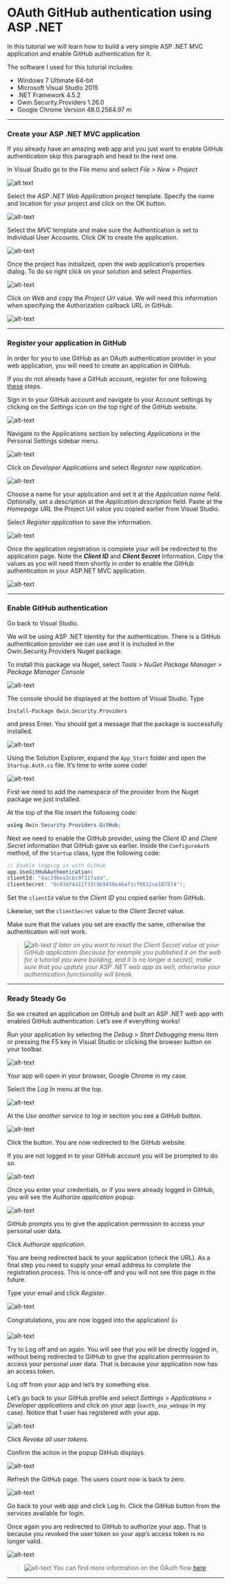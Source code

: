# OAuth GitHub authentication using ASP .NET

In this tutorial we will learn how to build a very simple ASP .NET MVC application and enable GitHub authentication for it. 

The software I used for this tutorial includes:
* Windows 7 Ultimate 64-bit
* Microsoft Visual Studio 2015
* .NET Framework 4.5.2
* Owin.Security.Providers 1.26.0
* Google Chrome Version 48.0.2564.97 m

___

### Create your ASP .NET MVC application

If you already have an amazing web app and you just want to enable GitHub authentication skip this paragraph and head to the next one.

In Visual Studio go to the File menu and select _File > New > Project_

![alt text](https://github.com/mpaktiti/asp-net-oauth-github/raw/master/documentation/images/vs_new_project.png "File > New > Project")

Select the _ASP .NET Web Application_ project template. Specify the name and location for your project and click on the OK button.

![alt-text](https://github.com/mpaktiti/asp-net-oauth-github/raw/master/documentation/images/vs_new_project_02.png "Template: ASP .NET Web Application")

Select the _MVC_ template and make sure the Authentication is set to Individual User Accounts. Click _OK_ to create the application.

![alt-text](https://github.com/mpaktiti/asp-net-oauth-github/raw/master/documentation/images/vs_new_project_03.png "ASP .NET Template: MVC")

Once the project has initialized, open the web application’s properties dialog. To do so right click on your solution and select _Properties_.

![alt-text](https://github.com/mpaktiti/asp-net-oauth-github/raw/master/documentation/images/vs_new_project_04.png "Project Properties")

Click on _Web_ and copy the _Project Url_ value. We will need this information when specifying the Authorization callback URL in GitHub.

![alt-text](https://github.com/mpaktiti/asp-net-oauth-github/raw/master/documentation/images/vs_new_project_05.png "Project URL")

___

### Register your application in GitHub

In order for you to use GitHub as an OAuth authentication provider in your web application, you will need to create an application in GitHub. 

If you do not already have a GitHub account, register for one following [these](https://help.github.com/articles/signing-up-for-a-new-github-account/ "Sign up for a new GitHub account") steps.

Sign in to your GitHub account and navigate to your Account settings by clicking on the _Settings_ icon on the top right of the GitHub website.

![alt-text](https://github.com/mpaktiti/asp-net-oauth-github/raw/master/documentation/images/github_register_app.png "GitHub Account Settings")

Navigate to the Applications section by selecting _Applications_ in the Personal Settings sidebar menu.

![alt-text](https://github.com/mpaktiti/asp-net-oauth-github/raw/master/documentation/images/github_register_app_02.png "Settings > Applications")

Click on _Developer Applications_ and select _Register new application_.

![alt-text](https://github.com/mpaktiti/asp-net-oauth-github/raw/master/documentation/images/github_register_app_03.png "Settings > Applications > Developer Applications > Register new application")

Choose a name for your application and set it at the _Application name_ field. Optionally, set a description at the _Application description_ field. Paste at the _Homepage URL_ the Project Url value you copied earlier from Visual Studio.

Select _Register application_ to save the information.

![alt-text](https://github.com/mpaktiti/asp-net-oauth-github/raw/master/documentation/images/github_register_app_04.png "Register a new OAuth application")

Once the application registration is complete your will be redirected to the application page. Note the _**Client ID**_ and _**Client Secret**_ information. Copy the values as you will need them shortly in order to enable the GitHub authentication in your ASP.NET MVC application.

![alt-text](https://github.com/mpaktiti/asp-net-oauth-github/raw/master/documentation/images/github_register_app_05.png "Copy Client ID and Client Secret")

___

### Enable GitHub authentication

Go back to Visual Studio. 

We will be using ASP .NET Identity for the authentication. There is a GitHub authentication provider we can use and it is included in the Owin.Security.Providers Nuget package.

To install this package via Nuget, select _Tools > NuGet Package Manager > Package Manager Console_

![alt-text](https://github.com/mpaktiti/asp-net-oauth-github/raw/master/documentation/images/vs_enable_github_auth.png "Tools > NuGet Package Manager > Package Manager Console")

The console should be displayed at the bottom of Visual Studio. Type
```
Install-Package Owin.Security.Providers
```

and press Enter. You should get a message that the package is successfully installed.

![alt-text](https://github.com/mpaktiti/asp-net-oauth-github/raw/master/documentation/images/vs_enable_github_auth_02.png "Install-Package Owin.Security.Providers")

Using the Solution Explorer, expand the `App_Start` folder and open the `Startup.Auth.cs` file. It’s time to write some code!

![alt-text](https://github.com/mpaktiti/asp-net-oauth-github/raw/master/documentation/images/vs_enable_github_auth_03.png "Open file Startup.Auth.cs")

First we need to add the namespace of the provider from the Nuget package we just installed.

At the top of the file insert the following code:

```cs
using Owin.Security.Providers.GitHub;
```

Next we need to enable the GitHub provider, using the _Client ID_ and _Client Secret_ information that GitHub gave us earlier.
Inside the `ConfigureAuth` method, of the `Startup` class, type the following code:

```cs
// Enable logging in with GitHub
app.UseGitHubAuthentication(
clientId: "4ac29bea3cbc9f317ada",
clientSecret: "0c93df4a12f33c9b9450e46af1cf0612ce1878f4");
```

Set the `clientId` value to the _Client ID_ you copied earlier from GitHub.

Likewise, set the `clientSecret` value to the _Client Secret_ value.

Make sure that the values you set are exactly the same, otherwise the authentication will not work.

> ![alt-text](https://github.com/mpaktiti/asp-net-oauth-github/raw/master/documentation/images/paper-icon.jpg "Note") 
> _If later on you want to reset the Client Secret value at your GitHub application (because for example you published it on the web for a tutorial you were building, and it is no longer a secret), make sure that you update your ASP .NET web app as well, otherwise your authentication functionality will break._

___

### Ready Steady Go

So we created an application on GitHub and built an ASP .NET web app with enabled GitHub authentication. 
Let’s see if everything works!

Run your application by selecting the _Debug > Start Debugging_ menu item or pressing the F5 key in Visual Studio or clicking the browser button on your toolbar.

![alt-text](https://github.com/mpaktiti/asp-net-oauth-github/raw/master/documentation/images/vs_test_app.png "Start Debugging")

Your app will open in your browser, Google Chrome in my case.

Select the _Log In_ menu at the top.

![alt-text](https://github.com/mpaktiti/asp-net-oauth-github/raw/master/documentation/images/vs_test_app_02.png "Select Log in")

At the _Use another service to log in_ section you see a _GitHub_ button.

![alt-text](https://github.com/mpaktiti/asp-net-oauth-github/raw/master/documentation/images/vs_test_app_03.png "Use another service to log in > GitHub")

Click the button. You are now redirected to the GitHub website. 

If you are not logged in to your GitHub account you will be prompted to do so.

![alt-text](https://github.com/mpaktiti/asp-net-oauth-github/raw/master/documentation/images/vs_test_app_04.png "Sign in to GitHub")

Once you enter your credentials, or if you were already logged in GitHub, you will see the _Authorize application_ popup.

![alt-text](https://github.com/mpaktiti/asp-net-oauth-github/raw/master/documentation/images/vs_test_app_05.png "Authorize application")

GitHub prompts you to give the application permission to access your personal user data. 

Click _Authorize application_.

You are being redirected back to your application (check the URL). As a final step you need to supply your email address to complete the registration process. This is once-off and you will not see this page in the future.

Type your email and click _Register_.

![alt-text](https://github.com/mpaktiti/asp-net-oauth-github/raw/master/documentation/images/vs_test_app_06.png "Finish logging in")

Congratulations, you are now logged into the application! :+1:

![alt-text](https://github.com/mpaktiti/asp-net-oauth-github/raw/master/documentation/images/vs_test_app_07.png "Successful login")

Try to Log off and on again. You will see that you will be directly logged in, without being redirected to GitHub to give the application permission to access your personal user data. That is because your application now has an access token. 

Log off from your app and let’s try something else.

Let’s go back to your GitHub profile and select _Settings > Applications > Developer applications_ and click on your app (`oauth_asp_webapp` in my case). Notice that 1 user has registered with your app.

![alt-text](https://github.com/mpaktiti/asp-net-oauth-github/raw/master/documentation/images/vs_test_app_08.png "Authenticated users")

Click _Revoke all user tokens_.

Confirm the action in the popup GitHub displays.

![alt-text](https://github.com/mpaktiti/asp-net-oauth-github/raw/master/documentation/images/vs_test_app_09.png "Revoke all user tokens")

Refresh the GitHub page. The users count now is back to zero.

![alt-text](https://github.com/mpaktiti/asp-net-oauth-github/raw/master/documentation/images/vs_test_app_10.png "No authenticated users")

Go back to your web app and click Log In. Click the GitHub button from the services available for login. 

Once again you are redirected to GitHub to authorize your app. That is because you revoked the user token so your app’s access token is no longer valid.

![alt-text](https://github.com/mpaktiti/asp-net-oauth-github/raw/master/documentation/images/vs_test_app_11.png "Authorize application")

> ![alt-text](https://github.com/mpaktiti/asp-net-oauth-github/raw/master/documentation/images/paper-icon.jpg "Note") You can find more information on the OAuth flow [here](https://developer.github.com/v3/oauth/)

___
